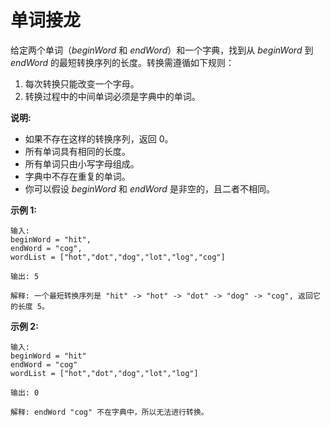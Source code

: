 # 单词接龙

给定两个单词（*beginWord* 和 *endWord*）和一个字典，找到从 *beginWord* 到 *endWord* 的最短转换序列的长度。转换需遵循如下规则：

  1. 每次转换只能改变一个字母。
  1. 转换过程中的中间单词必须是字典中的单词。

**说明:**

  + 如果不存在这样的转换序列，返回 0。
  + 所有单词具有相同的长度。
  + 所有单词只由小写字母组成。
  + 字典中不存在重复的单词。
  + 你可以假设 *beginWord* 和 *endWord* 是非空的，且二者不相同。

**示例 1:**

    输入:
    beginWord = "hit",
    endWord = "cog",
    wordList = ["hot","dot","dog","lot","log","cog"]

    输出: 5

    解释: 一个最短转换序列是 "hit" -> "hot" -> "dot" -> "dog" -> "cog", 返回它的长度 5。

**示例 2:**

    输入:
    beginWord = "hit"
    endWord = "cog"
    wordList = ["hot","dot","dog","lot","log"]

    输出: 0

    解释: endWord "cog" 不在字典中，所以无法进行转换。